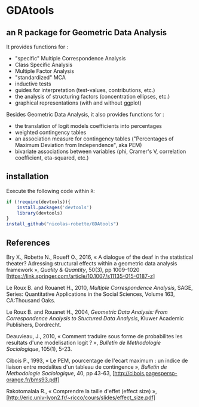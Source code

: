 # GDAtools

## an R package for Geometric Data Analysis

It provides functions for :

* "specific" Multiple Correspondence Analysis
* Class Specific Analysis
* Multiple Factor Analysis
* "standardized" MCA
* inductive tests
* guides for interpretation (test-values, contributions, etc.)
* the analysis of structuring factors (concentration ellipses, etc.)
* graphical representations (with and without ggplot)

Besides Geometric Data Analysis, it also provides functions for :

* the translation of logit models coefficients into percentages
* weighted contingency tables
* an association measure for contingency tables ("Percentages of Maximum Deviation from Independence", aka PEM)
* bivariate associations between variables (phi, Cramer's V, correlation coefficient, eta-squared, etc.)

## installation

Execute the following code within `R`:

``` r
if (!require(devtools)){
    install.packages('devtools')
    library(devtools)
}
install_github("nicolas-robette/GDAtools")
```

## References

Bry X., Robette N., Roueff O., 2016, « A dialogue of the deaf in the statistical theater? Adressing structural effects within a geometric data analysis framework », *Quality & Quantity*, 50(3), pp 1009–1020 [https://link.springer.com/article/10.1007/s11135-015-0187-z]

Le Roux B. and Rouanet H., 2010, *Multiple Correspondence Analysis*, SAGE, Series: Quantitative Applications in the Social Sciences, Volume 163, CA:Thousand Oaks.

Le Roux B. and Rouanet H., 2004, *Geometric Data Analysis: From Correspondence Analysis to Stuctured Data Analysis*, Kluwer Academic Publishers, Dordrecht.

Deauvieau, J., 2010, « Comment traduire sous forme de probabilites les resultats d'une modelisation logit ? », *Bulletin de Methodologie Sociologique*, 105(1), 5-23.

Cibois P., 1993, « Le PEM, pourcentage de l'ecart maximum : un indice de liaison entre modalites d'un tableau de contingence », *Bulletin de Methodologie Sociologique*, 40, pp 43-63, [http://cibois.pagesperso-orange.fr/bms93.pdf]

Rakotomalala R., « Comprendre la taille d'effet (effect size) », [http://eric.univ-lyon2.fr/~ricco/cours/slides/effect_size.pdf]
